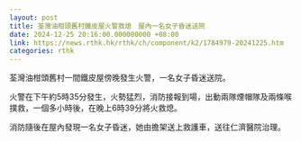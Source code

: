 ```yaml
---
layout: post
title: 荃灣油柑頭舊村鐵皮屋火警救熄　屋內一名女子昏迷送院
date: 2024-12-25 20:16:00.000000000 +08:00
link: https://news.rthk.hk/rthk/ch/component/k2/1784979-20241225.htm
categories: rthk
---
```


荃灣油柑頭舊村一間鐵皮屋傍晚發生火警，一名女子昏迷送院。

火警在下午約5時35分發生，火勢猛烈，消防接報到場，出動兩隊煙帽隊及兩條喉撲救，一個多小時後，在晚上6時39分將火救熄。

消防隨後在屋內發現一名女子昏迷，她由擔架送上救護車，送往仁濟醫院治理。
